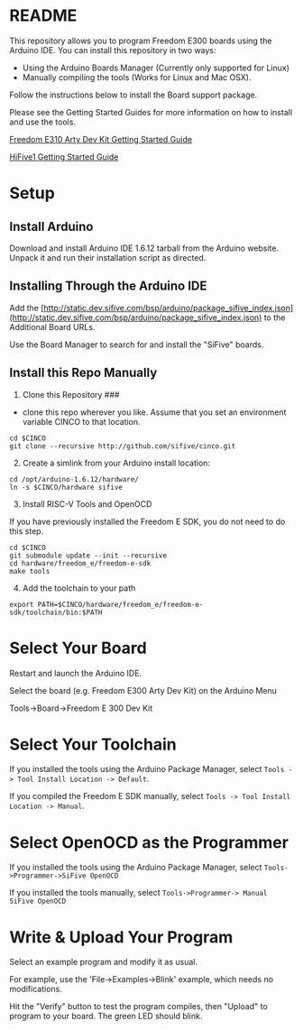 # README #

This repository allows you to program Freedom E300 boards using the Arduino IDE.
You can install this repository in two ways:

* Using the Arduino Boards Manager (Currently only supported for Linux)
* Manually compiling the tools (Works for Linux and Mac OSX).

Follow the instructions below to install the Board support package.

Please see the Getting Started Guides for more information on how to install and use the tools.

[Freedom E310 Arty Dev Kit Getting Started Guide](https://dev.sifive.com/develop/freedom-e310-arty-dev-kit-v1-0/)

[HiFive1 Getting Started Guide](https://dev.sifive.com/hifive1/)

# Setup #

## Install Arduino ##

Download and install Arduino IDE 1.6.12 tarball from the Arduino website. Unpack it and run their installation script as directed.

## Installing Through the Arduino IDE ##

Add the [http://static.dev.sifive.com/bsp/arduino/package_sifive_index.json](http://static.dev.sifive.com/bsp/arduino/package_sifive_index.json) to the Additional Board URLs.

Use the Board Manager to search for and install the "SiFive" boards.

## Install this Repo Manually ##

1. Clone this Repository ###
* clone this repo wherever you like. Assume that you set an environment variable CINCO to that location.

```
cd $CINCO
git clone --recursive http://github.com/sifive/cinco.git
```

2. Create a simlink from your Arduino install location:

```
cd /opt/arduino-1.6.12/hardware/
ln -s $CINCO/hardware sifive
```
3. Install RISC-V Tools and OpenOCD

If you have previously installed the Freedom E SDK, you do not need
to do this step.

```
cd $CINCO
git submodule update --init --recursive
cd hardware/freedom_e/freedom-e-sdk
make tools
```

4. Add the toolchain to your path

```
export PATH=$CINCO/hardware/freedom_e/freedom-e-sdk/toolchain/bin:$PATH
```

# Select Your Board #

Restart and launch the Arduino IDE.

Select the board (e.g. Freedom E300 Arty Dev Kit) on the Arduino Menu

Tools->Board->Freedom E 300 Dev Kit

# Select Your Toolchain #

If you installed the tools using the Arduino Package Manager,
select `Tools -> Tool Install Location -> Default`.

If you compiled the Freedom E SDK manually,
select `Tools -> Tool Install Location -> Manual`.

# Select OpenOCD as the  Programmer #

If you installed the tools using the Arduino Package Manager,
select `Tools->Programmer->SiFive OpenOCD`

If you installed the tools manually, select
`Tools->Programmer-> Manual SiFive OpenOCD`

# Write & Upload Your Program #

Select an example program and modify it as usual.

For example, use the 'File->Examples->Blink' example, which needs
no modifications.

Hit the "Verify" button to test the program compiles,
then "Upload" to program to your board. The green LED should blink.
